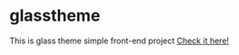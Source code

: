 # glasstheme
This is glass theme simple front-end project
<a href="https://sahilagiwal.github.io/glasstheme/" target="blank">Check it here!</a>
